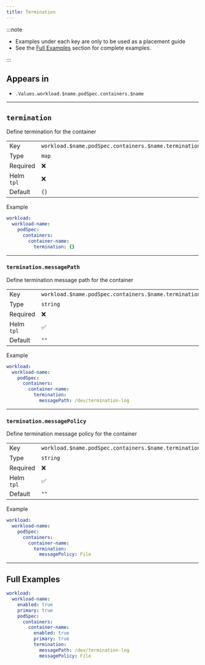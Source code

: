```yaml
---
title: Termination
---
```


:::note

- Examples under each key are only to be used as a placement guide
- See the [Full Examples](#full-examples) section for complete examples.

:::

## Appears in

- `.Values.workload.$name.podSpec.containers.$name`

---

## `termination`

Define termination for the container

|            |                                                       |
| ---------- | ----------------------------------------------------- |
| Key        | `workload.$name.podSpec.containers.$name.termination` |
| Type       | `map`                                                 |
| Required   | ❌                                                    |
| Helm `tpl` | ❌                                                    |
| Default    | `{}`                                                  |

Example

```yaml
workload:
  workload-name:
    podSpec:
      containers:
        container-name:
          termination: {}
```

---

### `termination.messagePath`

Define termination message path for the container

|            |                                                                   |
| ---------- | ----------------------------------------------------------------- |
| Key        | `workload.$name.podSpec.containers.$name.termination.messagePath` |
| Type       | `string`                                                          |
| Required   | ❌                                                                |
| Helm `tpl` | ✅                                                                |
| Default    | `""`                                                              |

Example

```yaml
workload:
  workload-name:
    podSpec:
      containers:
        container-name:
          termination:
            messagePath: /dev/termination-log
```

---

### `termination.messagePolicy`

Define termination message policy for the container

|            |                                                                     |
| ---------- | ------------------------------------------------------------------- |
| Key        | `workload.$name.podSpec.containers.$name.termination.messagePolicy` |
| Type       | `string`                                                            |
| Required   | ❌                                                                  |
| Helm `tpl` | ✅                                                                  |
| Default    | `""`                                                                |

Example

```yaml
workload:
  workload-name:
    podSpec:
      containers:
        container-name:
          termination:
            messagePolicy: File
```

---

## Full Examples

```yaml
workload:
  workload-name:
    enabled: true
    primary: true
    podSpec:
      containers:
        container-name:
          enabled: true
          primary: true
          termination:
            messagePath: /dev/termination-log
            messagePolicy: File
```
